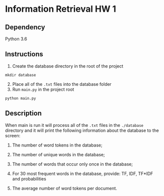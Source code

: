 # Information Retrieval HW 1

## Dependency
Python 3.6

## Instructions
1. Create the database directory in the root of the project
```
mkdir database
```
2. Place all of the `.txt` files into the database folder
3. Run `main.py` in the project root
```
python main.py
```

## Description
When main is run it will process all of the `.txt` files in the `./database` directory and it will print the following information about the database to the screen: 

1. The number of word tokens in the database;

1. The number of unique words in the database;

1. The number of words that occur only once in the database;

1. For 30 most frequent words in the database, provide: TF, IDF, TF*IDF and  probabilities

1. The average number of word tokens per document.
